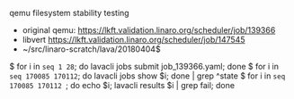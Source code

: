 qemu filesystem stability testing
- original qemu: https://lkft.validation.linaro.org/scheduler/job/139366
- libvert https://lkft.validation.linaro.org/scheduler/job/147545
- ~/src/linaro-scratch/lava/20180404$

$ for i in `seq 1 28`; do lavacli jobs submit job_139366.yaml; done
$ for i in `seq 170085 170112`; do lavacli jobs show $i; done | grep ^state
$ for i in `seq 170085 170112 `; do echo $i; lavacli results $i | grep fail; done
